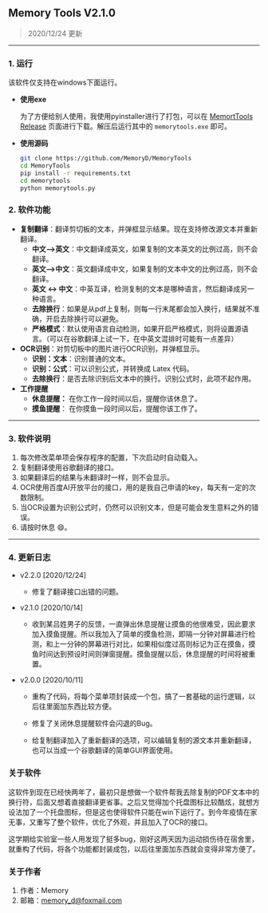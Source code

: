 ## Memory Tools V2.1.0

> 2020/12/24 更新

---

### 1. 运行

该软件仅支持在windows下面运行。

- **使用exe**

  为了方便给别人使用，我使用pyinstaller进行了打包，可以在 [MemortTools Release](https://github.com/MemoryD/MemoryTools/releases) 页面进行下载。解压后运行其中的 `memorytools.exe` 即可。

- **使用源码**

  ```sh
  git clone https://github.com/MemoryD/MemoryTools
  cd MemoryTools
  pip install -r requirements.txt
  cd memorytools
  python memorytools.py
  ```

### 2. 软件功能

- **复制翻译**：翻译剪切板的文本，并弹框显示结果。现在支持修改源文本并重新翻译。
    - **中文-->英文**：中文翻译成英文，如果复制的文本英文的比例过高，则不会翻译。
    - **英文-->中文**：英文翻译成中文，如果复制的文本中文的比例过高，则不会翻译。
    - **英文 <-> 中文**：中英互译，检测复制的文本是哪种语言，然后翻译成另一种语言。
    - **去除换行**：如果是从pdf上复制，则每一行末尾都会加入换行，结果就不准确，开启去除换行可以避免。
    - **严格模式**：默认使用语言自动检测，如果开启严格模式，则将设置源语言。（可以在谷歌翻译上试一下，在中英文混排时可能有一点差异）
- **OCR识别**：对剪切板中的图片进行OCR识别，并弹框显示。
    - **识别：文本**：识别普通的文本。
    - **识别：公式**：可以识别公式，并转换成 Latex 代码。
    - **去除换行**：是否去除识别后文本中的换行。识别公式时，此项不起作用。
- **工作提醒**
    - **休息提醒：** 在你工作一段时间以后，提醒你该休息了。
    - **摸鱼提醒**： 在你摸鱼一段时间以后，提醒你该工作了。

---

### 3. 软件说明

1. 每次修改菜单项会保存程序的配置，下次启动时自动载入。
2. 复制翻译使用谷歌翻译的接口。
3. 如果翻译后的结果与未翻译时一样，则不会显示。
4. OCR使用百度AI开放平台的接口，用的是我自己申请的key，每天有一定的次数限制。
5. 当OCR设置为识别公式时，仍然可以识别文本，但是可能会发生意料之外的错误。
6. 请按时休息 :smile:。

---

### 4. 更新日志
- v2.2.0 [2020/12/24]
  - 修复了翻译接口出错的问题。
- v2.1.0 [2020/10/14]
  - 收到某吕姓男子的反馈，一直弹出休息提醒让摸鱼的他很难受，因此要求加入摸鱼提醒。所以我加入了简单的摸鱼检测，即隔一分钟对屏幕进行检测，和上一分钟的屏幕进行对比，如果相似度过高则标记为正在摸鱼，摸鱼时间达到预设时间则弹窗提醒。摸鱼提醒以后，休息提醒的时间将被重置。

- v2.0.0 [2020/10/11]

  - 重构了代码，将每个菜单项封装成一个包，搞了一套基础的运行逻辑，以后往里面加东西比较方便。

  - 修复了关闭休息提醒软件会闪退的Bug。
  - 给复制翻译加入了重新翻译的选项，可以编辑复制的源文本并重新翻译，也可以当成一个谷歌翻译的简单GUI界面使用。

### 关于软件

这软件到现在已经快两年了，最初只是想做一个软件帮我去除复制的PDF文本中的换行符，后面又想着直接翻译更省事。之后又觉得加个托盘图标比较酷炫，就想方设法加了一个托盘图标，但是这也使得软件只能在win下运行了。到今年疫情在家无事，又重写了整个软件，优化了外观，并且加入了OCR的接口。

这学期给实验室一些人用发现了挺多bug，刚好这两天因为运动损伤待在宿舍里，就重构了代码，将各个功能都封装成包，以后往里面加东西就会变得非常方便了。


### 关于作者

1. 作者：Memory
2. 邮箱：memory_d@foxmail.com